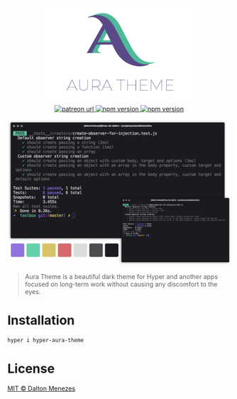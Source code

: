 <p align="center">
  <img src="https://github.com/daltonmenezes/assets/blob/master/images/aura-theme/heading.png?raw=true" alt="Aura Theme" width="70%" />
</p>

<p align="center">
  <!-- Patreon -->
  <a href="https://www.patreon.com/daltonmenezes">
    <img alt="patreon url" src="https://img.shields.io/badge/support%20on-patreon-1C1E26?style=for-the-badge&labelColor=1C1E26&color=4dbb99">
  </a>
  <!-- npm version -->
  <a href="https://www.npmjs.com/package/hyper-aura-theme">
    <img alt="npm version" src="https://img.shields.io/npm/v/hyper-aura-theme.svg?style=for-the-badge&labelColor=1C1E26&color=4dbb99">
  </a>
  <!-- downloads -->
  <a href="https://www.npmjs.com/package/hyper-aura-theme">
    <img alt="npm version" src="https://img.shields.io/npm/dm/hyper-aura-theme.svg?style=for-the-badge&labelColor=1C1E26&color=4dbb99">
  </a>
</p>

<p align="center">
  <img alt="preview" src="https://github.com/daltonmenezes/assets/blob/master/images/aura-theme/aura-hyper-preview.png?raw=true" >
</p>

> Aura Theme is a beautiful dark theme for Hyper and another apps focused on long-term work without causing any discomfort to the eyes.

# Installation
```bash
hyper i hyper-aura-theme
```

# License
[MIT © Dalton Menezes](https://github.com/daltonmenezes/aura-theme/blob/master/LICENSE)
